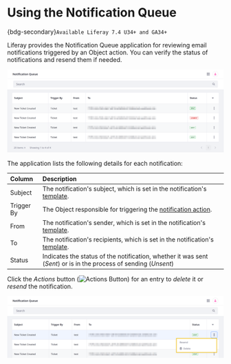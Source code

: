 # Using the Notification Queue

{bdg-secondary}`Available Liferay 7.4 U34+ and GA34+`

Liferay provides the Notification Queue application for reviewing email notifications triggered by an Object action. You can verify the status of notifications and resend them if needed. 

![Review email notifications in the Notification Queue application.](./using-the-notification-queue/images/01.png)

The application lists the following details for each notification: 

| Column | Description |
| :--- | :--- |
| Subject | The notification's subject, which is set in the notification's [template](). |
| Trigger By | The Object responsible for triggering the [notification action](). |
| From | The notification's sender, which is set in the notification's [template](). |
| To | The notification's recipients, which is set in the notification's [template](). |
| Status | Indicates the status of the notification, whether it was sent (*Sent*) or is in the process of sending (*Unsent*) <!-- 'Unsent' could be confusing in this context. --> |

Click the *Actions* button (![Actions Button]()) for an entry to *delete* it or *resend* the notification. 

![Delete entries or resend notifications.](./using-the-notification-queue/images/02.png)
